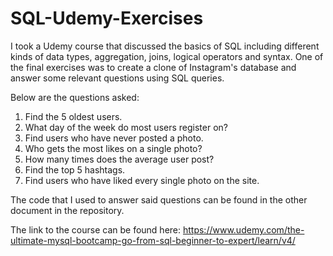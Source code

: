 # SQL-Udemy-Exercises

I took a Udemy course that discussed the basics of SQL including different kinds of data types, aggregation, joins, logical operators and syntax. One of the final exercises was to create a clone of Instagram's database and answer some relevant questions using SQL queries.

Below are the questions asked:

1. Find the 5 oldest users.
2. What day of the week do most users register on?
3. Find users who have never posted a photo.
4. Who gets the most likes on a single photo?
5. How many times does the average user post?
6. Find the top 5 hashtags.
7. Find users who have liked every single photo on the site.

The code that I used to answer said questions can be found in the other document in the repository.

The link to the course can be found here: https://www.udemy.com/the-ultimate-mysql-bootcamp-go-from-sql-beginner-to-expert/learn/v4/
